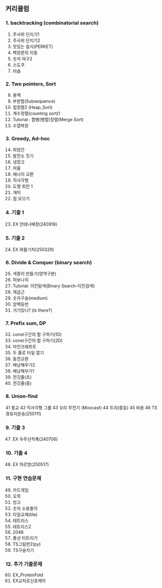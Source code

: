 ## 커리큘럼

### 1. backtracking (combinatorial search)

1. 주사위 던지기1
2. 주사위 던지기2
3. 맛있는 음식(PERKET)
4. 벽장문의 이동
5. 숫자 야구2
6. 스도쿠
7. 비숍

### 2. Two pointers, Sort

8. 용액
9. 부분합(Subsequence)
10. 힙정렬2 (Heap_Sort)
11. 계수정렬(counting sort)1
12. Tutorial : 합병(병합)정렬(Merge Sort)
13. 수열복원

### 3. Greedy, Ad-hoc

14. 외양간
15. 발전소 짓기
16. 냉장고
17. 저울
18. 에너지 교환
19. 직사각형
20. 도형 회전 1
21. 개미
22. 점 모으기

### 4. 기출 1

23. EX 안테나배정(240916)

### 5. 기출 2

24. EX 화물기차(250329)

### 6. Divide & Conquer (binary search)

25. 색종이 만들기(영역구분)
26. 피보나치
27. Tutorial: 이진탐색(Binary Search-이진검색)
28. 제곱근
29. 숫자구슬(medium)
30. 암벽등반
31. 거기있니? (Is there?)

### 7. Prefix sum, DP

32. const구간의 합 구하기(1D)
33. const구간의 합 구하기(2D)
34. 마인크래프트
35. 두 줄로 타일 깔기
36. 동전교환
37. 배낭채우기2
38. 배낭채우기1
39. 전깃줄(초)
40. 전깃줄(중)

### 8. Union-find

41 종교
42 직사각형 그룹
43 오리 무전기 (Moocast)
44 트리(중등)
45 비용
46 TS경유지운송(250111)

### 9. 기출 3

47. EX 우주선착륙(240706)

### 10. 기출 4

48. EX 하르방(250517)

### 11. 구현 연습문제

49. 카드게임
50. 오목
51. 빙고
52. 숫자 소용돌이
53. 타일교체(tile)
54. 테트리스
55. 테트리스2
56. 2048
57. 풍선 터트리기
58. TS그림판2(py)
59. TS구슬치기

### 12. 추가 기출문제

60. EX_ProteinFold
61. EX교차로신호제어